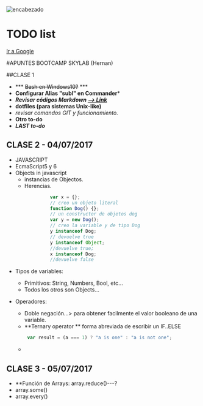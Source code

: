 ![encabezado](http://www.skylabcoders.com/images/403/default.png)

# TODO list

[Ir a Google](http://www.google.com)

#APUNTES BOOTCAMP SKYLAB (Hernan)

##CLASE 1

* *** ~~Bash en Windows10?~~ ***
* **Configurar Alias "subl" en Commander***
* ***Revisar códigos Markdown [--> Link](https://blog.ghost.org/markdown/)***
* **dotfiles (para sistemas Unix-like)**
* *revisar comandos GIT y funcionamiento.*
* **Otro to-do**
* ***LAST to-do***


## CLASE 2 - 04/07/2017

* JAVASCRIPT
* EcmaScript5 y 6
* Objects in javascript
    - instancias de Objectos.
    - Herencias.
```javascript
                var x = {};
                // creo un objeto literal
                function Dog() {};
                // un constructor de objetos dog
                var y = new Dog();
                // creo la variable y de tipo Dog
                y instanceof Dog; 
                // devuelve true
                y instanceof Object;
                //devuelve true;
                x instanceof Dog;
                //devuelve false
```

* Tipos de variables:
    - Primitivos: String, Numbers, Bool, etc...
    - Todos los otros son Objects...

* Operadores:
    - Doble negación...> para obtener facilmente el valor booleano de una variable.
    - **Ternary operator ** forma abreviada de escribir un IF..ELSE
        ```javascript
         var result = (a === 1) ? "a is one" : "a is not one"; 
        ```
    - 

## CLASE 3 - 05/07/2017

* **Función de Arrays:  array.reduce()---?
* array.some()
* array.every()